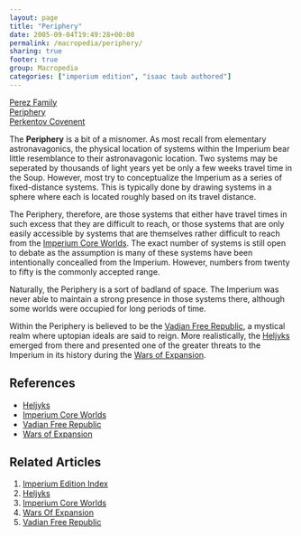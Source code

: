 ```yaml
---
layout: page
title: "Periphery"
date: 2005-09-04T19:49:28+00:00
permalink: /macropedia/periphery/
sharing: true
footer: true
group: Macropedia
categories: ["imperium edition", "isaac taub authored"]
---
```


<div class='row'>
	<div class='col-md-4'><a href='/macropedia/perez-family'>Perez Family</a></div>
	<div class='col-md-4'><a href='/macropedia/periphery'>Periphery</a></div>
	<div class='col-md-4'><a href='/macropedia/perkentov-covenent'>Perkentov Covenent</a></div>
</div>


The **Periphery** is a bit of a misnomer. As most recall from elementary astronavagonics, the physical location of systems within the Imperium bear little resemblance to their astronavagonic location. Two systems may be seperated by thousands of light years yet be only a few weeks travel time in the Soup. However, most try to conceptualize the Imperium as a series of fixed-distance systems. This is typically done by drawing systems in a sphere where each is located roughly based on its travel distance.

The Periphery, therefore, are those systems that either have travel times in such excess that they are difficult to reach, or those systems that are only easily accessible by systems that are themselves rather difficult to reach from the [Imperium Core Worlds](/macropedia/imperium-core-worlds). The exact number of systems is still open to debate as the assumption is many of these systems have been intentionally concealled from the Imperium. However, numbers from twenty to fifty is the commonly accepted range.

Naturally, the Periphery is a sort of badland of space. The Imperium was never able to maintain a strong presence in those systems there, although some worlds were occupied for long periods of time.

Within the Periphery is believed to be the [Vadian Free Republic](/macropedia/vadian-free-republic), a mystical realm where uptopian ideals are said to reign. More realistically, the [Heljyks](/macropedia/heljyks) emerged from there and presented one of the greater threats to the Imperium in its history during the [Wars of Expansion](/macropedia/wars-of-expansion).

## References
* [Heljyks](/macropedia/heljyks)
* [Imperium Core Worlds](/macropedia/imperium-core-worlds)
* [Vadian Free Republic](/macropedia/vadian-free-republic)
* [Wars of Expansion](/macropedia/wars-of-expansion)

## Related Articles

1. [Imperium Edition Index](/macropedia/imperium-edition-index)
2. [Heljyks](/macropedia/heljyks)
3. [Imperium Core Worlds](/macropedia/imperium-core-worlds)
4. [Wars Of Expansion](/macropedia/wars-of-expansion)
5. [Vadian Free Republic](/macropedia/vadian-free-republic)


 
